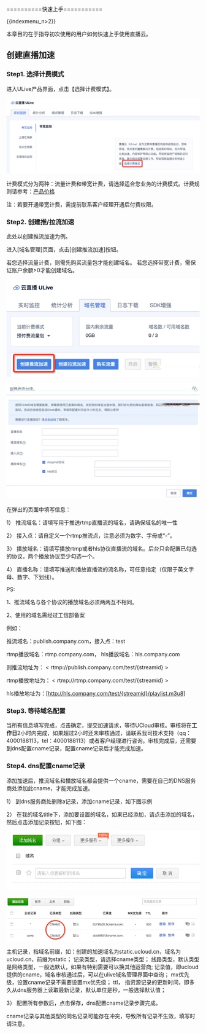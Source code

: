 ==========快速上手===========

{{indexmenu_n>2}}

本章目的在于指导初次使用的用户如何快速上手使用直播云。

## 创建直播加速

### Step1. 选择计费模式

进入ULive产品界面，点击【选择计费模式】。

![](/images/ulive选择计费方式.jpg)

计费模式分为两种：流量计费和带宽计费，请选择适合您业务的计费模式。计费规则请参考：[产品价格](https://docs.ucloud.cn/video/ulive/charge)

注：若要开通带宽计费，需提前联系客户经理开通后付费权限。

### Step2. 创建推/拉流加速

此处以创建推流加速为例。

进入\[域名管理\]页面，点击\[创建推流加速\]按钮。

若您选择流量计费，则需先购买流量包才能创建域名。
若您选择带宽计费，需保证账户余额>0才能创建域名。

![](/images/创建推流加速.jpg)

![](/images/创建推流加速页面.jpg)

在弹出的页面中填写信息：

1） 推流域名：请填写用于推送rtmp直播流的域名，请确保域名的唯一性

2） 接入点：请自定义一个rtmp推流点，注意必须为数字、字母或“-”。

3） 播放域名：请填写播放rtmp或者hls协议直播流的域名。后台只会配置已勾选的协议，两个播放协议至少勾选一个。

4） 直播名称：请填写推送和播放直播流的流名称，可任意指定（仅限于英文字母、数字、下划线）。

PS:

1、推流域名与各个协议的播放域名必须两两互不相同。

2、使用的域名需经过工信部备案

 例如：
 
推流域名：publish.company.com，接入点：test
 
rtmp播放域名：rtmp.company.com，
hls播放域名：hls.company.com
 
则推流地址为：
< rtmp://publish.company.com/test/{streamid} >

rtmp播放地址为：
< rtmp://rtmp.company.com/test/{streamid} >

hls播放地址为：[http://hls.company.com/test/{streamid}/playlist.m3u8]

### Step3. 等待域名配置

当所有信息填写完成，点击确定，提交加速请求，等待UCloud审核。审核将在**工作日**2小时内完成，如果超过2小时还未审核通过，请联系我司技术支持（qq：4000188113，tel：4000188113）或者客户经理进行咨询。审核完成后，还需要到dns配置cname记录，配置cname记录后才能完成加速。

### Step4. dns配置cname记录

添加加速后，推流域名和播放域名都会提供一个cname，需要在自己的DNS服务商处添加此cname，才能完成加速。

1） 到dns服务商处删除a记录，添加cname记录，如下图示例

2） 在我的域名title下，添加要设置的域名，如果已经添加，请点击添加的域名， 然后点击添加记录按钮，如下图：

![](/images/cname1.png)

![](/images/cname2.png)

主机记录，指域名前缀，如：创建的加速域名为static.ucloud.cn，域名为ucloud.cn，前缀为static；
记录类型，请选择cname类型；
线路类型，默认类型是网络类型，一般选默认，如果有特别需要可以换其他运营商;
记录值，即ucloud提供的cname，域名审核通过后，可以在ulive域名管理界面中查询；
mx优先级，设置cname记录不需要设置mx优先级；
ttl， 指资源记录的更新时间，即多久从dns服务器上读取最新记录，默认单位是秒，一般选择默认值；

3） 配置所有参数后，点击保存，dns配置cname记录步骤完成。

cname记录与其他类型的同名记录可能存在冲突，导致所有记录不生效，填写时请注意。
